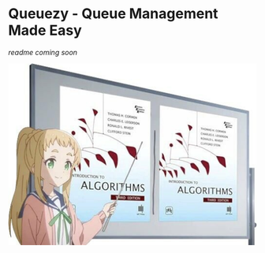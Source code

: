 # Queuezy - Queue Management Made Easy

*readme coming soon*

![algorithms and data structures](/assets/header.jpeg)